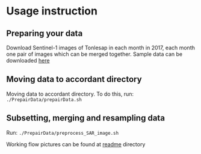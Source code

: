 # Usage instruction

## Preparing your data
Download Sentinel-1 images of Tonlesap in each month in 2017, each month one pair of images which can be merged together.
Sample data can be downloaded [here](https://studenthcmusedu-my.sharepoint.com/:f:/g/personal/1512489_student_hcmus_edu_vn/EsDLezEZJkBJkuzf5bsD-CYBPsm8104mON-sHjf4LZLmrA?e=nYStgC)

## Moving data to accordant directory
Moving data to accordant directory. To do this, run:
`./PrepairData/prepairData.sh`

## Subsetting, merging and resampling data
Run:
`./PrepairData/preprocess_SAR_image.sh`

Working flow pictures can be found at [readme](https://github.com/Hydroviet/SAR_Image/tree/master/readme) directory
